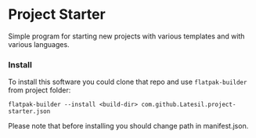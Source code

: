 # Project Starter

Simple program for starting new projects with various templates and with various languages.


### Install

To install this software you could clone that repo and use `flatpak-builder` from project folder:

`flatpak-builder --install <build-dir> com.github.Latesil.project-starter.json`

Please note that before installing you should change path in manifest.json.
